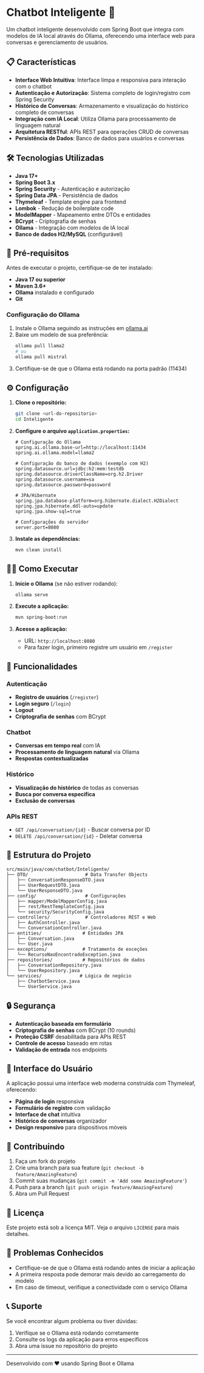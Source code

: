 # Chatbot Inteligente 🤖

Um chatbot inteligente desenvolvido com Spring Boot que integra com modelos de IA local através do Ollama, oferecendo uma interface web para conversas e gerenciamento de usuários.

## 📋 Características

- **Interface Web Intuitiva**: Interface limpa e responsiva para interação com o chatbot
- **Autenticação e Autorização**: Sistema completo de login/registro com Spring Security
- **Histórico de Conversas**: Armazenamento e visualização do histórico completo de conversas
- **Integração com IA Local**: Utiliza Ollama para processamento de linguagem natural
- **Arquitetura RESTful**: APIs REST para operações CRUD de conversas
- **Persistência de Dados**: Banco de dados para usuários e conversas

## 🛠️ Tecnologias Utilizadas

- **Java 17+**
- **Spring Boot 3.x**
- **Spring Security** - Autenticação e autorização
- **Spring Data JPA** - Persistência de dados
- **Thymeleaf** - Template engine para frontend
- **Lombok** - Redução de boilerplate code
- **ModelMapper** - Mapeamento entre DTOs e entidades
- **BCrypt** - Criptografia de senhas
- **Ollama** - Integração com modelos de IA local
- **Banco de dados H2/MySQL** (configurável)

## 🚀 Pré-requisitos

Antes de executar o projeto, certifique-se de ter instalado:

- **Java 17 ou superior**
- **Maven 3.6+**
- **Ollama** instalado e configurado
- **Git**

### Configuração do Ollama

1. Instale o Ollama seguindo as instruções em [ollama.ai](https://ollama.ai)
2. Baixe um modelo de sua preferência:
   ```bash
   ollama pull llama2
   # ou
   ollama pull mistral
   ```
3. Certifique-se de que o Ollama está rodando na porta padrão (11434)

## ⚙️ Configuração

1. **Clone o repositório:**
   ```bash
   git clone <url-do-repositorio>
   cd Inteligente
   ```

2. **Configure o arquivo `application.properties`:**
   ```properties
   # Configuração do Ollama
   spring.ai.ollama.base-url=http://localhost:11434
   spring.ai.ollama.model=llama2
   
   # Configuração do banco de dados (exemplo com H2)
   spring.datasource.url=jdbc:h2:mem:testdb
   spring.datasource.driverClassName=org.h2.Driver
   spring.datasource.username=sa
   spring.datasource.password=password
   
   # JPA/Hibernate
   spring.jpa.database-platform=org.hibernate.dialect.H2Dialect
   spring.jpa.hibernate.ddl-auto=update
   spring.jpa.show-sql=true
   
   # Configurações do servidor
   server.port=8080
   ```

3. **Instale as dependências:**
   ```bash
   mvn clean install
   ```

## 🏃‍♂️ Como Executar

1. **Inicie o Ollama** (se não estiver rodando):
   ```bash
   ollama serve
   ```

2. **Execute a aplicação:**
   ```bash
   mvn spring-boot:run
   ```

3. **Acesse a aplicação:**
   - URL: `http://localhost:8080`
   - Para fazer login, primeiro registre um usuário em `/register`

## 🎯 Funcionalidades

### Autenticação
- **Registro de usuários** (`/register`)
- **Login seguro** (`/login`)
- **Logout**
- **Criptografia de senhas** com BCrypt

### Chatbot
- **Conversas em tempo real** com IA
- **Processamento de linguagem natural** via Ollama
- **Respostas contextualizadas**

### Histórico
- **Visualização do histórico** de todas as conversas
- **Busca por conversa específica**
- **Exclusão de conversas**

### APIs REST
- `GET /api/conversation/{id}` - Buscar conversa por ID
- `DELETE /api/conversation/{id}` - Deletar conversa

## 📁 Estrutura do Projeto

```
src/main/java/com/chatbot/Inteligente/
├── DTO/                     # Data Transfer Objects
│   ├── ConversationResponseDTO.java
│   ├── UserRequestDTO.java
│   └── UserResponseDTO.java
├── config/                  # Configurações
│   ├── mapper/ModelMapperConfig.java
│   ├── rest/RestTemplateConfig.java
│   └── security/SecurityConfig.java
├── controllers/             # Controladores REST e Web
│   ├── AuthController.java
│   └── ConversationController.java
├── entities/               # Entidades JPA
│   ├── Conversation.java
│   └── User.java
├── exceptions/             # Tratamento de exceções
│   └── RecursoNaoEncontradoException.java
├── repositories/           # Repositórios de dados
│   ├── ConversationRepository.java
│   └── UserRepository.java
└── services/              # Lógica de negócio
    ├── ChatbotService.java
    └── UserService.java
```

## 🔒 Segurança

- **Autenticação baseada em formulário**
- **Criptografia de senhas** com BCrypt (10 rounds)
- **Proteção CSRF** desabilitada para APIs REST
- **Controle de acesso** baseado em rotas
- **Validação de entrada** nos endpoints

## 🎨 Interface do Usuário

A aplicação possui uma interface web moderna construída com Thymeleaf, oferecendo:

- **Página de login** responsiva
- **Formulário de registro** com validação
- **Interface de chat** intuitiva
- **Histórico de conversas** organizador
- **Design responsivo** para dispositivos móveis

## 🤝 Contribuindo

1. Faça um fork do projeto
2. Crie uma branch para sua feature (`git checkout -b feature/AmazingFeature`)
3. Commit suas mudanças (`git commit -m 'Add some AmazingFeature'`)
4. Push para a branch (`git push origin feature/AmazingFeature`)
5. Abra um Pull Request

## 📝 Licença

Este projeto está sob a licença MIT. Veja o arquivo `LICENSE` para mais detalhes.

## 🐛 Problemas Conhecidos

- Certifique-se de que o Ollama está rodando antes de iniciar a aplicação
- A primeira resposta pode demorar mais devido ao carregamento do modelo
- Em caso de timeout, verifique a conectividade com o serviço Ollama

## 📞 Suporte

Se você encontrar algum problema ou tiver dúvidas:

1. Verifique se o Ollama está rodando corretamente
2. Consulte os logs da aplicação para erros específicos
3. Abra uma issue no repositório do projeto

---

Desenvolvido com ❤️ usando Spring Boot e Ollama
